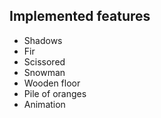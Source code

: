 ## Implemented features

- Shadows
- Fir
- Scissored
- Snowman
- Wooden floor
- Pile of oranges
- Animation